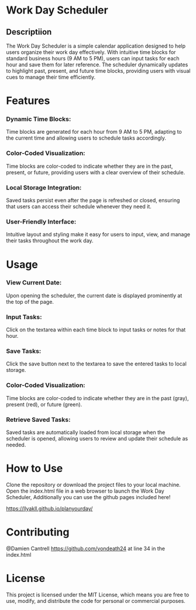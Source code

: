 # Work Day Scheduler
## Descriptiion
The Work Day Scheduler is a simple calendar application designed to help users organize their work day effectively. With intuitive time blocks for standard business hours (9 AM to 5 PM), users can input tasks for each hour and save them for later reference. The scheduler dynamically updates to highlight past, present, and future time blocks, providing users with visual cues to manage their time efficiently.

# Features
### Dynamic Time Blocks: 
  Time blocks are generated for each hour from 9 AM to 5 PM, adapting to the current time and allowing users to schedule tasks accordingly.
  
### Color-Coded Visualization: 
  Time blocks are color-coded to indicate whether they are in the past, present, or future, providing users with a clear overview of their schedule.
  
### Local Storage Integration: 
  Saved tasks persist even after the page is refreshed or closed, ensuring that users can access their schedule whenever they need it.
  
### User-Friendly Interface: 
  Intuitive layout and styling make it easy for users to input, view, and manage their tasks throughout the work day.
  
# Usage

### View Current Date: 
  Upon opening the scheduler, the current date is displayed prominently at the top of the page.
  
### Input Tasks: 
Click on the textarea within each time block to input tasks or notes for that hour.

### Save Tasks: 
Click the save button next to the textarea to save the entered tasks to local storage.

### Color-Coded Visualization: 
  Time blocks are color-coded to indicate whether they are in the past (gray), present (red), or future (green).
### Retrieve Saved Tasks: 
  Saved tasks are automatically loaded from local storage when the scheduler is opened, allowing users to review and update their schedule as needed.
  
# How to Use
  Clone the repository or download the project files to your local machine.
Open the index.html file in a web browser to launch the Work Day Scheduler, Additionally you can use the github pages included here!

https://llyakll.github.io/planyourday/


# Contributing
@Damien Cantrell
https://github.com/vondeath24 
at line 34 in the index.html


# License
This project is licensed under the MIT License, which means you are free to use, modify, and distribute the code for personal or commercial purposes.

